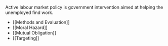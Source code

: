 Active labour market policy is government intervention aimed at helping the unemployed find work.


- [[Methods and Evaluation]]
- [[Moral Hazard]]
- [[Mutual Obligation]]
- [[Targeting]]